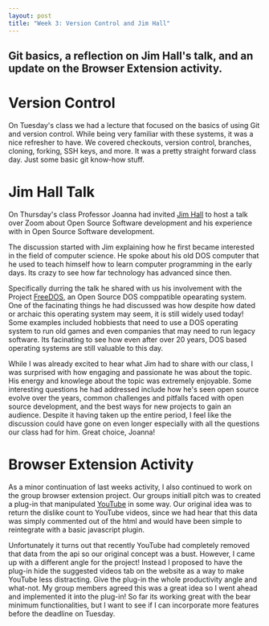 ```yaml
---
layout: post
title: "Week 3: Version Control and Jim Hall"
---
```


## Git basics, a reflection on Jim Hall's talk, and an update on the Browser Extension activity.
<!--more-->

# Version Control

On Tuesday's class we had a lecture that focused on the basics of using Git and version control. While being very familiar with these systems, it was a nice refresher to have. We covered checkouts, version control, branches, cloning, forking, SSH keys, and more. It was a pretty straight forward class day. Just some basic git know-how stuff.

# Jim Hall Talk

On Thursday's class Professor Joanna had invited [Jim Hall]() to host a talk over Zoom about Open Source Software development and his experience with in Open Source Software development. 

The discussion started with Jim explaining how he first became interested in the field of computer science. He spoke about his old DOS computer that he used to teach himself how to learn computer programming in the early days. Its crazy to see how far technology has advanced since then.

Specifically durring the talk he shared with us his involvement with the Project [FreeDOS](https://www.freedos.org/), an Open Source DOS comppatible opearating system. One of the facinating things he had discussed was how despite how dated or archaic this operating system may seem, it is still widely used today! Some examples included hobbiests that need to use a DOS operating system to run old games and even companies that may need to run legacy software. Its facinating to see how even after over 20 years, DOS based operating systems are still valuable to this day. 

While I was already excited to hear what Jim had to share with our class, I was surprised with how engaging and passionate he was about the topic. His energy and knowlege about the topic was extremely enjoyable. Some interesting questions he had addressed include how he's seen open source evolve over the years, common challenges and pitfalls faced with open source development, and the best ways for new projects to gain an audience. Despite it having taken up the entire period, I feel like the discussion could have gone on even longer especially with all the questions our class had for him. Great choice, Joanna!

# Browser Extension Activity

As a minor continuation of last weeks activity, I also continued to work on the group browser extension project. Our groups initiall pitch was to created a plug-in that manipulated [YouTube](youtube.com) in some way. Our original idea was to return the dislike count to YouTube videos, since we had hear that this data was simply commented out of the html and would have been simple to reintegrate with a basic javascript plugin. 

Unfortunately it turns out that recently YouTube had completely removed that data from the api so our original concept was a bust. However, I came up with a different angle for the project! Instead I proposed to have the plug-in hide the suggested videos tab on the website as a way to make YouTube less distracting. Give the plug-in the whole productivity angle and what-not. My group members agreed this was a great idea so I went ahead and implemented it into the plug-in! So far its working great with the bear minimum functionalities, but I want to see if I can incorporate more features before the deadline on Tuesday.